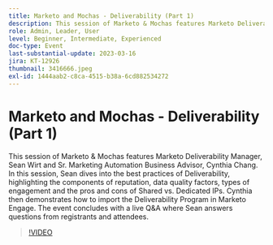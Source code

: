 ```yaml
---
title: Marketo and Mochas - Deliverability (Part 1)
description: This session of Marketo & Mochas features Marketo Deliverability Manager, Sean Wirt and Sr. Marketing Automation Business Advisor, Cynthia Chang. In this session, Sean dives into the best practices of Deliverability, highlighting the components of reputation, data quality factors, types of engagement and the pros and cons of Shared vs. Dedicated IPs. Cynthia then demonstrates how to import the Deliverability Program in Marketo Engage. The event concludes with a live Q&A where Sean answers questions from registrants and attendees.
role: Admin, Leader, User
level: Beginner, Intermediate, Experienced
doc-type: Event
last-substantial-update: 2023-03-16
jira: KT-12926
thumbnail: 3416666.jpeg
exl-id: 1444aab2-c8ca-4515-b38a-6cd882534272
---
```

# Marketo and Mochas - Deliverability (Part 1)

This session of Marketo & Mochas features Marketo Deliverability Manager, Sean Wirt and Sr. Marketing Automation Business Advisor, Cynthia Chang. In this session, Sean dives into the best practices of Deliverability, highlighting the components of reputation, data quality factors, types of engagement and the pros and cons of Shared vs. Dedicated IPs. Cynthia then demonstrates how to import the Deliverability Program in Marketo Engage. The event concludes with a live Q&A where Sean answers questions from registrants and attendees.

>[!VIDEO](https://video.tv.adobe.com/v/3416666/?quality=12&learn=on)
